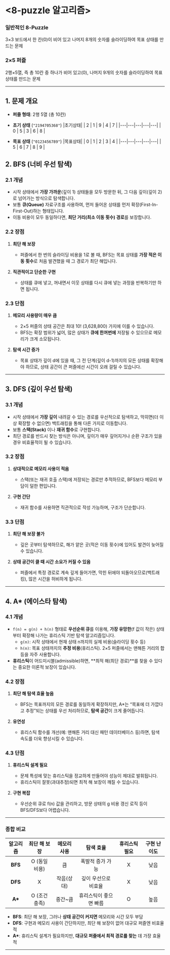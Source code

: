 # <8-puzzle 알고리즘>

### 일반적인 8-Puzzle
  3×3 보드에서 한 칸(0)이 비어 있고 나머지 8개의 숫자를 슬라이딩하여 목표 상태를 만드는 문제
### 2×5 퍼즐
  2행×5열, 즉 총 10칸 중 하나가 비어 있고(0), 나머지 9개의 숫자를 슬라이딩하여 목표 상태를 만드는 문제

---

## 1. 문제 개요

- **퍼즐 형태**: 2행 5열 (총 10칸)
- **초기 상태** (`"2194705368"`)
|초기상태|
| 2 | 1 | 9 | 4 | 7 |
|---|---|---|---|---|
| 0 | 5 | 3 | 6 | 8 |

- **목표 상태** (`"0123456789"`)
|목표상태|
| 0 | 1 | 2 | 3 | 4 |
|---|---|---|---|---|
| 5 | 6 | 7 | 8 | 9 |


## 2. BFS (너비 우선 탐색)

### 2.1 개념
- 시작 상태에서 **가장 가까운**(깊이 1) 상태들을 모두 방문한 뒤, 그 다음 깊이(깊이 2)로 넘어가는 방식으로 탐색합니다.
- 보통 **큐(Queue)** 자료구조를 사용하여, 먼저 들어온 상태를 먼저 확장(First-In-First-Out)하는 형태입니다.
- 이동 비용이 모두 동일하다면, **최단 거리(최소 이동 횟수) 경로**를 보장합니다.

### 2.2 장점
1. **최단 해 보장**  
   - 퍼즐에서 한 번의 슬라이딩 비용을 1로 볼 때, BFS는 목표 상태를 **가장 적은 이동 횟수**로 처음 발견했을 때 그 경로가 최단 해입니다.

2. **직관적이고 단순한 구현**  
   - 상태를 큐에 넣고, 꺼내면서 이웃 상태를 다시 큐에 넣는 과정을 반복하기만 하면 됩니다.

### 2.3 단점
1. **메모리 사용량이 매우 큼**  
   - 2×5 퍼즐의 상태 공간은 최대 10! (3,628,800) 가지에 이를 수 있습니다.  
   - BFS는 확장 범위가 넓어, 많은 상태가 **큐에 한꺼번에** 저장될 수 있으므로 메모리가 크게 소모됩니다.

2. **탐색 시간 증가**  
   - 목표 상태가 깊이 d에 있을 때, 그 전 단계(깊이 d-1)까지의 모든 상태를 확장해야 하므로, 상태 공간이 큰 퍼즐에선 시간이 오래 걸릴 수 있습니다.

---

## 3. DFS (깊이 우선 탐색)

### 3.1 개념
- 시작 상태에서 **가장 깊이** 내려갈 수 있는 경로를 우선적으로 탐색하고, 막히면(더 이상 확장할 수 없으면) 백트래킹을 통해 다른 가지로 이동합니다.
- 보통 **스택(Stack)** 이나 **재귀 함수**로 구현합니다.
- 최단 경로를 반드시 찾는 방식은 아니며, 깊이가 매우 깊어지거나 순환 구조가 있을 경우 비효율적이 될 수 있습니다.

### 3.2 장점
1. **상대적으로 메모리 사용이 적음**  
   - 스택(또는 재귀 호출 스택)에 저장되는 경로만 추적하므로, BFS보다 메모리 부담이 덜한 편입니다.

2. **구현 간단**  
   - 재귀 함수를 사용하면 직관적으로 작성 가능하며, 구조가 단순합니다.

### 3.3 단점
1. **최단 해 보장 불가**  
   - 깊은 곳부터 탐색하므로, 해가 얕은 곳(적은 이동 횟수)에 있어도 발견이 늦어질 수 있습니다.

2. **상태 공간이 클 때 시간 소요가 커질 수 있음**  
   - 퍼즐에서 특정 경로로 계속 깊게 들어가면, 막힌 뒤에야 되돌아오므로(백트래킹), 많은 시간을 허비하게 됩니다.

---

## 4. A* (에이스타 탐색)

### 4.1 개념
- `f(n) = g(n) + h(n)` 형태로 **우선순위 큐**를 이용해, **가장 유망한**(f 값이 작은) 상태부터 확장해 나가는 휴리스틱 기반 탐색 알고리즘입니다.
  - `g(n)`: 시작 상태에서 현재 상태 n까지의 실제 비용(슬라이딩 횟수 등)
  - `h(n)`: 목표 상태까지의 **추정 비용**(휴리스틱). 2×5 퍼즐에서는 맨해튼 거리의 합 등을 자주 사용합니다.
- **휴리스틱**이 어드미시블(admissible)하면, **최적 해(최단 경로)**를 찾을 수 있다는 중요한 이론적 보장이 있습니다.

### 4.2 장점
1. **최단 해 탐색 효율 높음**  
   - BFS는 목표까지의 모든 경로를 동일하게 확장하지만, A*는 “목표에 더 가깝다고 추정”되는 상태를 우선 처리하므로, **탐색 공간**이 크게 줄어듭니다.

2. **유연성**  
   - 휴리스틱 함수를 개선(예: 맨해튼 거리 대신 패턴 데이터베이스 등)하면, 탐색 속도를 더욱 향상시킬 수 있습니다.

### 4.3 단점
1. **휴리스틱 설계 필요**  
   - 문제 특성에 맞는 휴리스틱을 정교하게 만들어야 성능이 제대로 발휘됩니다.
   - 휴리스틱이 잘못(과대추정)되면 최적 해 보장이 깨질 수 있습니다.

2. **구현 복잡**  
   - 우선순위 큐로 f(n) 값을 관리하고, 방문 상태의 g 비용 갱신 로직 등이 BFS/DFS보다 어렵습니다.

---

### 종합 비교

| 알고리즘 | 최단 해 보장 | 메모리 사용 | 탐색 효율 | 휴리스틱 필요 | 구현 난이도 |
|:-------:|:---------:|:---------:|:------:|:---------:|:-------:|
| **BFS** | O (동일 비용) | 큼       | 폭발적 증가 가능 | X | 낮음 |
| **DFS** | X           | 작음(상대) | 깊이 우선으로 비효율 | X | 낮음 |
| **A\*** | O (조건 충족) | 중간~큼   | 휴리스틱이 좋으면 빠름 | O | 높음 |

- **BFS**: 최단 해 보장, 그러나 **상태 공간이 커지면** 메모리와 시간 모두 부담  
- **DFS**: 구현과 메모리 사용이 간단하지만, 최단 해 보장이 없어 대규모 퍼즐엔 비효율적  
- **A\***: 휴리스틱 설계가 필요하지만, **대규모 퍼즐에서 최적 경로를 찾는** 데 가장 효율적  

---


